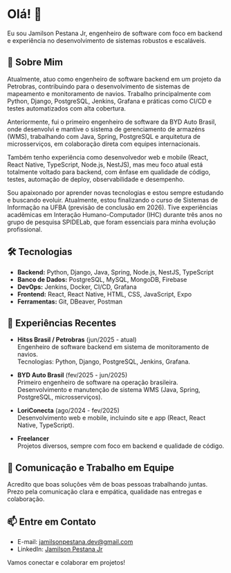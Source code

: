 # Olá! 👋

Eu sou Jamilson Pestana Jr, engenheiro de software com foco em backend e experiência no desenvolvimento de sistemas robustos e escaláveis.

## 🚀 Sobre Mim

Atualmente, atuo como engenheiro de software backend em um projeto da Petrobras, contribuindo para o desenvolvimento de sistemas de mapeamento e monitoramento de navios. Trabalho principalmente com Python, Django, PostgreSQL, Jenkins, Grafana e práticas como CI/CD e testes automatizados com alta cobertura.

Anteriormente, fui o primeiro engenheiro de software da BYD Auto Brasil, onde desenvolvi e mantive o sistema de gerenciamento de armazéns (WMS), trabalhando com Java, Spring, PostgreSQL e arquitetura de microsserviços, em colaboração direta com equipes internacionais.

Também tenho experiência como desenvolvedor web e mobile (React, React Native, TypeScript, Node.js, NestJS), mas meu foco atual está totalmente voltado para backend, com ênfase em qualidade de código, testes, automação de deploy, observabilidade e desempenho.

Sou apaixonado por aprender novas tecnologias e estou sempre estudando e buscando evoluir. Atualmente, estou finalizando o curso de Sistemas de Informação na UFBA (previsão de conclusão em 2026). Tive experiências acadêmicas em Interação Humano-Computador (IHC) durante três anos no grupo de pesquisa SPIDELab, que foram essenciais para minha evolução profissional.

## 🛠️ Tecnologias

- **Backend:** Python, Django, Java, Spring, Node.js, NestJS, TypeScript
- **Banco de Dados:** PostgreSQL, MySQL, MongoDB, Firebase
- **DevOps:** Jenkins, Docker, CI/CD, Grafana
- **Frontend:** React, React Native, HTML, CSS, JavaScript, Expo
- **Ferramentas:** Git, DBeaver, Postman

## 💼 Experiências Recentes

- **Hitss Brasil / Petrobras** (jun/2025 - atual)  
  Engenheiro de software backend em sistema de monitoramento de navios.  
  Tecnologias: Python, Django, PostgreSQL, Jenkins, Grafana.

- **BYD Auto Brasil** (fev/2025 - jun/2025)  
  Primeiro engenheiro de software na operação brasileira.  
  Desenvolvimento e manutenção de sistema WMS (Java, Spring, PostgreSQL, microsserviços).

- **LoriConecta** (ago/2024 - fev/2025)  
  Desenvolvimento web e mobile, incluindo site e app (React, React Native, TypeScript).

- **Freelancer**  
  Projetos diversos, sempre com foco em backend e qualidade de código.

## 👥 Comunicação e Trabalho em Equipe

Acredito que boas soluções vêm de boas pessoas trabalhando juntas. Prezo pela comunicação clara e empática, qualidade nas entregas e colaboração.

## 📫 Entre em Contato

- E-mail: [jamilsonpestana.dev@gmail.com](mailto:jamilsonpestana.dev@gmail.com)
- LinkedIn: [Jamilson Pestana Jr](https://www.linkedin.com/in/jamilsonpestana/)

Vamos conectar e colaborar em projetos!